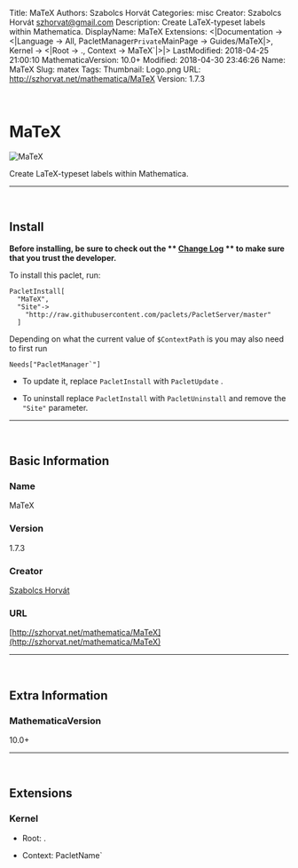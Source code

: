 Title: MaTeX
Authors: Szabolcs Horvát
Categories: misc
Creator: Szabolcs Horvát <szhorvat@gmail.com>
Description: Create LaTeX-typeset labels within Mathematica.
DisplayName: MaTeX
Extensions: <|Documentation -> <|Language -> All, PacletManager`Private`MainPage -> Guides/MaTeX|>, Kernel -> <|Root -> ., Context -> MaTeX`|>|>
LastModified: 2018-04-25 21:00:10
MathematicaVersion: 10.0+
Modified: 2018-04-30 23:46:26
Name: MaTeX
Slug: matex
Tags: 
Thumbnail: Logo.png
URL: http://szhorvat.net/mathematica/MaTeX
Version: 1.7.3

<a id="matex" style="width:0;height:0;margin:0;padding:0;">&zwnj;</a>

# MaTeX

![MaTeX]({filename}/img/MaTeX/Logo.png)

Create LaTeX-typeset labels within Mathematica.

---

<a id="install" style="width:0;height:0;margin:0;padding:0;">&zwnj;</a>

## Install

**Before installing, be sure to check out the ** **[Change Log](https://paclets.github.io/PacletServer/pages/log.html)** ** to make sure that you trust the developer.**

To install this paclet, run:

    PacletInstall[
      "MaTeX",
      "Site"->
        "http://raw.githubusercontent.com/paclets/PacletServer/master"
      ]

Depending on what the current value of  ```$ContextPath```  is you may also need to first run

    Needs["PacletManager`"]

* To update it, replace  ```PacletInstall```  with  ```PacletUpdate``` . 

* To uninstall replace  ```PacletInstall```  with  ```PacletUninstall```  and remove the  ```"Site"```  parameter.

---

<a id="basic-information" style="width:0;height:0;margin:0;padding:0;">&zwnj;</a>

## Basic Information

### Name

MaTeX

### Version

1.7.3

### Creator

[Szabolcs Horvát](mailto:szhorvat@gmail.com)

### URL

[http://szhorvat.net/mathematica/MaTeX](http://szhorvat.net/mathematica/MaTeX)

---

<a id="extra-information" style="width:0;height:0;margin:0;padding:0;">&zwnj;</a>

## Extra Information

### MathematicaVersion

10.0+

---

<a id="extensions" style="width:0;height:0;margin:0;padding:0;">&zwnj;</a>

## Extensions

### Kernel

* Root: .

* Context: PacletName`